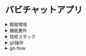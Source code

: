 # バビチャットアプリ

<details>
<summary>開発環境</summary>

## Client

### 環境
```
node -v => v16.14.2
yarn -v => 1.22.19
```
### 注意
**※babichat直下でインストールや実行はできない。**
yarn or yarn devなどする場合は、**/client**ディレクトリに移動する
```
# /clientディレクトリに移動
cd /client
```
### インストール
```
yarn
```
### 実行方法
```
yarn dev
```
### ビルド
```
yarn build
```
</details>
<details>
<summary>機能要件</summary>

### 機能要件
- ログイン機能
  - サインアップ
  - サインイン
  - サインアウト
- 掲示板機能
  - バビ語変換
  - いいね機能、リプライ機能
- ランキング機能
  - いいね数
  - 返信数
- 設定画面
  - バビ語と文章入れ替え機能の切り替え
- 個人チャット機能
</details>

<details>
<summary>技術スタック</summary>

### 技術スタック
#### インフラ
- Docker
#### データベース
Firebase
#### フロントエンド
- React.js, Typescript, Recoil
#### UI
Material UI
</details>

<details>
<summary>git操作</summary>

## git操作
**masterでは作業しない！！ブランチを変更しておく！！**
### 現在自分が作業しているブランチを確認する
```
git branch # masterの場合ブランチを変更する
```
### ブランチの変更
#### ブランチを新規に作成して移動する場合
```
git checkout -b 任意のブランチ名
```

#### ブランチがすでに存在しており、存在しているブランチに移動する場合
```
git checkout 任意のブランチ名
```
### 変更を追加する
```
git add ファイル名（変更を全ての場合は 'git add .'）
```
### 変更内容にコメントをつける
```
git commit -m '任意のコメント'
```
### 変更をpushする
```
git push
```
</details>

<details>
<summary>git-flow</summary>
[図とコマンドで分かる！ git-flowによる開発の流れと使い方](https://atmarkit.itmedia.co.jp/ait/articles/1401/06/news013.html)

## インストール(masOSの場合)
```bash
brew install git-flow
```

## ブランチを作成
```bash
git flow feature start '任意のブランチ名'
```

## ブランチを終了（機能完成）
```bash
git flow feature finish '任意のブランチ名'
```

## ブランチの共有
```bash
git flow feature publish '任意のブランチ名'
```
</details>
